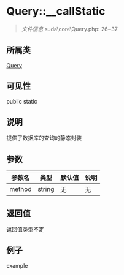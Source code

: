 # Query::__callStatic

> *文件信息* suda\core\Query.php: 26~37
## 所属类 

[Query](../Query.md)

## 可见性

  public  static
## 说明

提供了数据库的查询的静态封装

## 参数

| 参数名 | 类型 | 默认值 | 说明 |
|--------|-----|-------|-------|
| method |  string | 无 | 无 |

## 返回值
返回值类型不定

## 例子

example